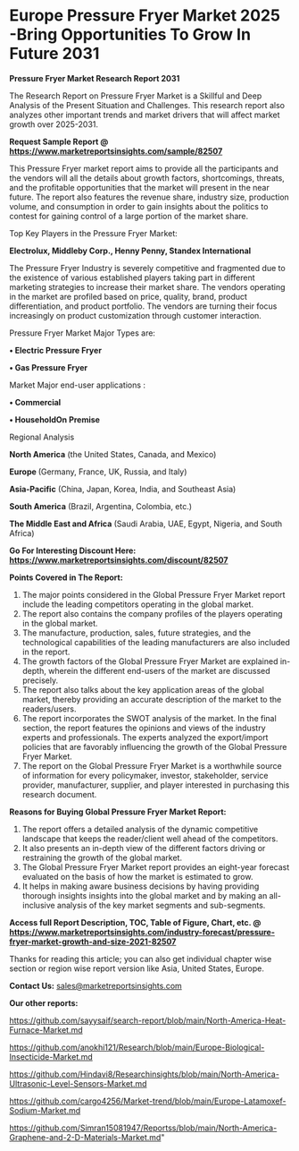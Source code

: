  # Europe Pressure Fryer Market 2025 -Bring Opportunities To Grow In Future 2031

<strong>Pressure Fryer Market Research Report 2031</strong>

The Research Report on Pressure Fryer Market is a Skillful and Deep Analysis of the Present Situation and Challenges. This research report also analyzes other important trends and market drivers that will affect market growth over 2025-2031.

<strong>Request Sample Report @ <a href=https://www.marketreportsinsights.com/sample/82507>https://www.marketreportsinsights.com/sample/82507</a></strong>

This Pressure Fryer market report aims to provide all the participants and the vendors will all the details about growth factors, shortcomings, threats, and the profitable opportunities that the market will present in the near future. The report also features the revenue share, industry size, production volume, and consumption in order to gain insights about the politics to contest for gaining control of a large portion of the market share.

Top Key Players in the Pressure Fryer Market:

<strong>Electrolux, Middleby Corp., Henny Penny, Standex International</strong>

The Pressure Fryer Industry is severely competitive and fragmented due to the existence of various established players taking part in different marketing strategies to increase their market share. The vendors operating in the market are profiled based on price, quality, brand, product differentiation, and product portfolio. The vendors are turning their focus increasingly on product customization through customer interaction.

Pressure Fryer Market Major Types are:

<strong>• Electric Pressure Fryer

• Gas Pressure Fryer</strong>

Market Major end-user applications :

<strong>• Commercial

• HouseholdOn Premise</strong>

Regional Analysis

</u><strong><b>North America</b></strong> (the United States, Canada, and Mexico)

<strong><b>Europe </b></strong>(Germany, France, UK, Russia, and Italy)

<strong><b>Asia-Pacific</b></strong> (China, Japan, Korea, India, and Southeast Asia)

<strong><b>South America</b></strong> (Brazil, Argentina, Colombia, etc.)

<strong><b>The Middle East and Africa</b></strong> (Saudi Arabia, UAE, Egypt, Nigeria, and South Africa)

<strong>Go For Interesting Discount Here: <a href=https://www.marketreportsinsights.com/discount/82507>https://www.marketreportsinsights.com/discount/82507</a></strong>

<strong>Points Covered in The Report:</strong>
<ol>
  <li>The major points considered in the Global Pressure Fryer Market report include the leading competitors operating in the global market.</li>
  <li>The report also contains the company profiles of the players operating in the global market.</li>
  <li>The manufacture, production, sales, future strategies, and the technological capabilities of the leading manufacturers are also included in the report.</li>
  <li>The growth factors of the Global Pressure Fryer Market are explained in-depth, wherein the different end-users of the market are discussed precisely.</li>
  <li>The report also talks about the key application areas of the global market, thereby providing an accurate description of the market to the readers/users.</li>
  <li>The report incorporates the SWOT analysis of the market. In the final section, the report features the opinions and views of the industry experts and professionals. The experts analyzed the export/import policies that are favorably influencing the growth of the Global Pressure Fryer Market.</li>
  <li>The report on the Global Pressure Fryer Market is a worthwhile source of information for every policymaker, investor, stakeholder, service provider, manufacturer, supplier, and player interested in purchasing this research document.</li>
</ol>
<strong>Reasons for Buying Global Pressure Fryer Market Report:</strong>

<ol>
  <li>The report offers a detailed analysis of the dynamic competitive landscape that keeps the reader/client well ahead of the competitors.</li>
  <li>It also presents an in-depth view of the different factors driving or restraining the growth of the global market.</li>
  <li>The Global Pressure Fryer Market report provides an eight-year forecast evaluated on the basis of how the market is estimated to grow.</li>
  <li>It helps in making aware business decisions by having providing thorough insights insights into the global market and by making an all-inclusive analysis of the key market segments and sub-segments.</li>
</ol>
<strong>Access full Report Description, TOC, Table of Figure, Chart, etc. @ <a href=https://www.marketreportsinsights.com/industry-forecast/pressure-fryer-market-growth-and-size-2021-82507>https://www.marketreportsinsights.com/industry-forecast/pressure-fryer-market-growth-and-size-2021-82507</a></strong>


Thanks for reading this article; you can also get individual chapter wise section or region wise report version like Asia, United States, Europe.

<strong>Contact Us:</strong>
sales@marketreportsinsights.com

<strong>Our other reports:</strong>

<a href=https://github.com/sayysaif/search-report/blob/main/North-America-Heat-Furnace-Market.md>https://github.com/sayysaif/search-report/blob/main/North-America-Heat-Furnace-Market.md</a>

<a href=https://github.com/anokhi121/Research/blob/main/Europe-Biological-Insecticide-Market.md>https://github.com/anokhi121/Research/blob/main/Europe-Biological-Insecticide-Market.md</a>

<a href=https://github.com/Hindavi8/Researchinsights/blob/main/North-America-Ultrasonic-Level-Sensors-Market.md>https://github.com/Hindavi8/Researchinsights/blob/main/North-America-Ultrasonic-Level-Sensors-Market.md</a>

<a href=https://github.com/cargo4256/Market-trend/blob/main/Europe-Latamoxef-Sodium-Market.md>https://github.com/cargo4256/Market-trend/blob/main/Europe-Latamoxef-Sodium-Market.md</a>

<a href=https://github.com/Simran15081947/Reportss/blob/main/North-America-Graphene-and-2-D-Materials-Market.md>https://github.com/Simran15081947/Reportss/blob/main/North-America-Graphene-and-2-D-Materials-Market.md</a>"
